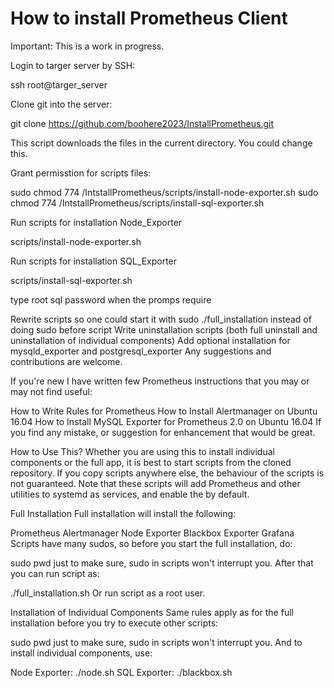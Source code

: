 # How to install Prometheus Client
Important: This is a work in progress.

Login to targer server by SSH:

ssh root@targer_server 

Clone git into the server:

git clone https://github.com/boohere2023/InstallPrometheus.git

This script downloads the files in the current directory. You could change this.

Grant permisstion for scripts files:

sudo chmod 774 /IntstallPrometheus/scripts/install-node-exporter.sh
sudo chmod 774 /IntstallPrometheus/scripts/install-sql-exporter.sh

Run scripts for installation Node_Exporter

scripts/install-node-exporter.sh

Run scripts for installation SQL_Exporter

scripts/install-sql-exporter.sh

type root sql password when the promps require







 Rewrite scripts so one could start it with sudo ./full_installation instead of doing sudo before script
 Write uninstallation scripts (both full uninstall and uninstallation of individual components)
 Add optional installation for mysqld_exporter and postgresql_exporter
Any suggestions and contributions are welcome.

If you're new
I have written few Prometheus instructions that you may or may not find useful:

How to Write Rules for Prometheus
How to Install Alertmanager on Ubuntu 16.04
How to Install MySQL Exporter for Prometheus 2.0 on Ubuntu 16.04
If you find any mistake, or suggestion for enhancement that would be great.

How to Use This?
Whether you are using this to install individual components or the full app, it is best to start scripts from the cloned repository. If you copy scripts anywhere else, the behaviour of the scripts is not guaranteed. Note that these scripts will add Prometheus and other utilities to systemd as services, and enable the by default.

Full Installation
Full installation will install the following:

Prometheus
Alertmanager
Node Exporter
Blackbox Exporter
Grafana
Scripts have many sudos, so before you start the full installation, do:

sudo pwd
just to make sure, sudo in scripts won't interrupt you. After that you can run script as:

./full_installation.sh
Or run script as a root user.

Installation of Individual Components
Same rules apply as for the full installation before you try to execute other scripts:

sudo pwd
just to make sure, sudo in scripts won't interrupt you. And to install individual components, use:

Node Exporter: ./node.sh
SQL Exporter: ./blackbox.sh

